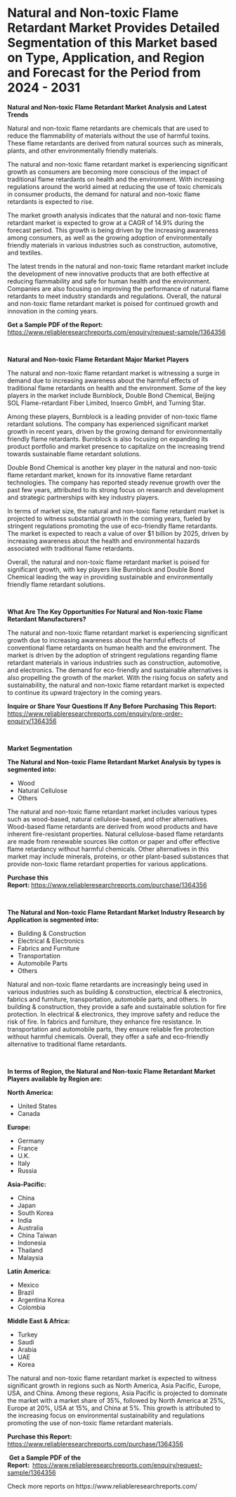 <p><h1>Natural and Non-toxic Flame Retardant Market Provides Detailed Segmentation of this Market based on Type, Application, and Region and Forecast for the Period from 2024 - 2031</h1></p><p><strong>Natural and Non-toxic Flame Retardant Market Analysis and Latest Trends</strong></p>
<p><p>Natural and non-toxic flame retardants are chemicals that are used to reduce the flammability of materials without the use of harmful toxins. These flame retardants are derived from natural sources such as minerals, plants, and other environmentally friendly materials.</p><p>The natural and non-toxic flame retardant market is experiencing significant growth as consumers are becoming more conscious of the impact of traditional flame retardants on health and the environment. With increasing regulations around the world aimed at reducing the use of toxic chemicals in consumer products, the demand for natural and non-toxic flame retardants is expected to rise.</p><p>The market growth analysis indicates that the natural and non-toxic flame retardant market is expected to grow at a CAGR of 14.9% during the forecast period. This growth is being driven by the increasing awareness among consumers, as well as the growing adoption of environmentally friendly materials in various industries such as construction, automotive, and textiles.</p><p>The latest trends in the natural and non-toxic flame retardant market include the development of new innovative products that are both effective at reducing flammability and safe for human health and the environment. Companies are also focusing on improving the performance of natural flame retardants to meet industry standards and regulations. Overall, the natural and non-toxic flame retardant market is poised for continued growth and innovation in the coming years.</p></p>
<p><strong>Get a Sample PDF of the Report:&nbsp;</strong> <a href="https://www.reliableresearchreports.com/enquiry/request-sample/1364356">https://www.reliableresearchreports.com/enquiry/request-sample/1364356</a></p>
<p>&nbsp;</p>
<p><strong>Natural and Non-toxic Flame Retardant Major Market Players</strong></p>
<p><p>The natural and non-toxic flame retardant market is witnessing a surge in demand due to increasing awareness about the harmful effects of traditional flame retardants on health and the environment. Some of the key players in the market include Burnblock, Double Bond Chemical, Beijing SOL Flame-retardant Fiber Limited, Inserco GmbH, and Turning Star.</p><p>Among these players, Burnblock is a leading provider of non-toxic flame retardant solutions. The company has experienced significant market growth in recent years, driven by the growing demand for environmentally friendly flame retardants. Burnblock is also focusing on expanding its product portfolio and market presence to capitalize on the increasing trend towards sustainable flame retardant solutions.</p><p>Double Bond Chemical is another key player in the natural and non-toxic flame retardant market, known for its innovative flame retardant technologies. The company has reported steady revenue growth over the past few years, attributed to its strong focus on research and development and strategic partnerships with key industry players.</p><p>In terms of market size, the natural and non-toxic flame retardant market is projected to witness substantial growth in the coming years, fueled by stringent regulations promoting the use of eco-friendly flame retardants. The market is expected to reach a value of over $1 billion by 2025, driven by increasing awareness about the health and environmental hazards associated with traditional flame retardants.</p><p>Overall, the natural and non-toxic flame retardant market is poised for significant growth, with key players like Burnblock and Double Bond Chemical leading the way in providing sustainable and environmentally friendly flame retardant solutions.</p></p>
<p>&nbsp;</p>
<p><strong>What Are The Key Opportunities For Natural and Non-toxic Flame Retardant Manufacturers?</strong></p>
<p><p>The natural and non-toxic flame retardant market is experiencing significant growth due to increasing awareness about the harmful effects of conventional flame retardants on human health and the environment. The market is driven by the adoption of stringent regulations regarding flame retardant materials in various industries such as construction, automotive, and electronics. The demand for eco-friendly and sustainable alternatives is also propelling the growth of the market. With the rising focus on safety and sustainability, the natural and non-toxic flame retardant market is expected to continue its upward trajectory in the coming years.</p></p>
<p><strong>Inquire or Share Your Questions If Any Before Purchasing This Report:</strong> <a href="https://www.reliableresearchreports.com/enquiry/pre-order-enquiry/1364356">https://www.reliableresearchreports.com/enquiry/pre-order-enquiry/1364356</a></p>
<p>&nbsp;</p>
<p><strong>Market Segmentation</strong></p>
<p><strong>The Natural and Non-toxic Flame Retardant Market Analysis by types is segmented into:</strong></p>
<p><ul><li>Wood</li><li>Natural Cellulose</li><li>Others</li></ul></p>
<p><p>The natural and non-toxic flame retardant market includes various types such as wood-based, natural cellulose-based, and other alternatives. Wood-based flame retardants are derived from wood products and have inherent fire-resistant properties. Natural cellulose-based flame retardants are made from renewable sources like cotton or paper and offer effective flame retardancy without harmful chemicals. Other alternatives in this market may include minerals, proteins, or other plant-based substances that provide non-toxic flame retardant properties for various applications.</p></p>
<p><strong>Purchase this Report:&nbsp;</strong><a href="https://www.reliableresearchreports.com/purchase/1364356">https://www.reliableresearchreports.com/purchase/1364356</a></p>
<p>&nbsp;</p>
<p><strong>The Natural and Non-toxic Flame Retardant Market Industry Research by Application is segmented into:</strong></p>
<p><ul><li>Building & Construction</li><li>Electrical & Electronics</li><li>Fabrics and Furniture</li><li>Transportation</li><li>Automobile Parts</li><li>Others</li></ul></p>
<p><p>Natural and non-toxic flame retardants are increasingly being used in various industries such as building & construction, electrical & electronics, fabrics and furniture, transportation, automobile parts, and others. In building & construction, they provide a safe and sustainable solution for fire protection. In electrical & electronics, they improve safety and reduce the risk of fire. In fabrics and furniture, they enhance fire resistance. In transportation and automobile parts, they ensure reliable fire protection without harmful chemicals. Overall, they offer a safe and eco-friendly alternative to traditional flame retardants.</p></p>
<p>&nbsp;</p>
<p><strong>In terms of Region, the Natural and Non-toxic Flame Retardant Market Players available by Region are:</strong></p>
<p>
    <p> <strong> North America: </strong>
        <ul>
            <li>United States</li>
            <li>Canada</li>
        </ul>
        </p> 
    <p> <strong> Europe: </strong>
        <ul>
            <li>Germany</li>
            <li>France</li>
            <li>U.K.</li>
            <li>Italy</li>
            <li>Russia</li>
        </ul>
        </p> 
    <p> <strong> Asia-Pacific: </strong>
        <ul>
            <li>China</li>
            <li>Japan</li>
            <li>South Korea</li>
            <li>India</li>
            <li>Australia</li>
            <li>China Taiwan</li>
            <li>Indonesia</li>
            <li>Thailand</li>
            <li>Malaysia</li>
        </ul>
        </p> 
    <p> <strong> Latin America: </strong>
        <ul>
            <li>Mexico</li>
            <li>Brazil</li>
            <li>Argentina Korea</li>
            <li>Colombia</li>
        </ul>
        </p> 
    <p> <strong> Middle East & Africa: </strong>
        <ul>
            <li>Turkey</li>
            <li>Saudi</li>
            <li>Arabia</li>
            <li>UAE</li>
            <li>Korea</li>
        </ul>
    </p>
    </p>
<p><p>The natural and non-toxic flame retardant market is expected to witness significant growth in regions such as North America, Asia Pacific, Europe, USA, and China. Among these regions, Asia Pacific is projected to dominate the market with a market share of 35%, followed by North America at 25%, Europe at 20%, USA at 15%, and China at 5%. This growth is attributed to the increasing focus on environmental sustainability and regulations promoting the use of non-toxic flame retardant materials.</p></p>
<p><strong>Purchase this Report: </strong><a href="https://www.reliableresearchreports.com/purchase/1364356">https://www.reliableresearchreports.com/purchase/1364356</a></p>
<p>&nbsp;<strong>Get a Sample PDF of the Report:&nbsp;&nbsp;</strong><a href="https://www.reliableresearchreports.com/enquiry/request-sample/1364356">https://www.reliableresearchreports.com/enquiry/request-sample/1364356</a></p>
<p><strong></strong></p>
<p>Check more reports on https://www.reliableresearchreports.com/</p>